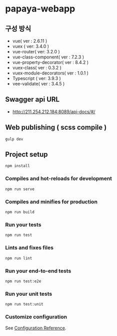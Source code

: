 # papaya-webapp

## 구성 방식
- vue( ver : 2.6.11 ) 
- vuex ( ver: 3.4.0 ) 
- vue-router( ver: 3.2.0 )
- vue-class-component( ver : 7.2.3 )
- vue-property-decorator( ver : 8.4.2 )
- vuex-class( ver : 0.3.2 )
- vuex-module-decorators( ver : 1.0.1 )
- Typescript ( ver: 3.9.3 )
- vee-validate( ver : 3.4.5 )

## Swagger api URL
- http://211.254.212.184:8089/api-docs/#/

## Web publishing  ( scss compile )
```
gulp dev 
```

## Project setup
```
npm install
```

### Compiles and hot-reloads for development
```
npm run serve
```

### Compiles and minifies for production
```
npm run build
```

### Run your tests
```
npm run test
```

### Lints and fixes files
```
npm run lint
```

### Run your end-to-end tests
```
npm run test:e2e
```

### Run your unit tests
```
npm run test:unit
```

### Customize configuration
See [Configuration Reference](https://cli.vuejs.org/config/).
